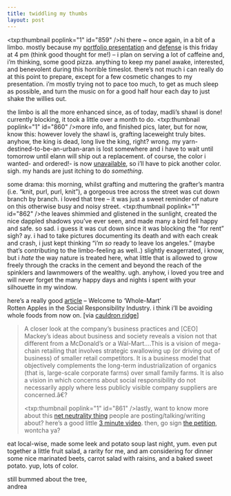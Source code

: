 ```yaml
---
title: twiddling my thumbs
layout: post
---
```


<span class="pic"><txp:thumbnail poplink="1" id="859" /></span>hi there ~ once again, in a bit of a limbo. mostly because my [portfolio presentation][1] and [defense][2] is this friday at 4 pm (think good thought for me!) &#8211; i plan on serving a lot of caffeine and, i&#8217;m thinking, some good pizza. anything to keep my panel awake, interested, and benevolent during this horrible timeslot. there&#8217;s not much i can really do at this point to prepare, except for a few cosmetic changes to my presentation. i&#8217;m mostly trying not to pace too much, to get as much sleep as possible, and turn the music on for a good half hour each day to just shake the willies out. 

the limbo is all the more enhanced since, as of today, madli&#8217;s shawl is done! currently blocking, it took a little over a month to do. <span class="pic"><txp:thumbnail poplink="1" id="860" /></span>more info, and finished pics, later, but for now, know this: however lovely the shawl is, grafting laceweight truly bites. anyhow, the king is dead, long live the king, right? wrong. my yarn-destined-to-be-an-urban-aran is lost somewhere and i have to wait until tomorrow until elann will ship out a replacement. of course, the color i wanted- and ordered!- is now [unavailable][3], so i&#8217;ll have to pick another color. sigh. my hands are just itching to do *something*. 

some drama: this morning, whilst grafting and muttering the grafter&#8217;s mantra (i.e. &#8220;knit, purl, purl, knit&#8221;), a gorgeous tree across the street was cut down branch by branch. i loved that tree &#8211; it was just a sweet reminder of nature on this otherwise busy and noisy street. <span class="pic"><txp:thumbnail poplink="1" id="862" /></span>the leaves shimmied and glistened in the sunlight, created the nice dappled shadows you&#8217;ve ever seen, and made many a bird fell happy and safe. so sad. i guess it was cut down since it was blocking the &#8220;for rent&#8221; sigh? ay. i had to take pictures documenting its death and with each creak and crash, i just kept thinking &#8220;i&#8217;m *so* ready to leave los angeles.&#8221; (maybe that&#8217;s contributing to the limbo-feeling as well..) slightly exagerrated, i know, but i *hate* the way nature is treated here, what little that is allowed to grow freely through the cracks in the cement and beyond the reach of the spinklers and lawnmowers of the wealthy. ugh. anyhow, i loved you tree and will never forget the many happy days and nights i spent with your silhouette in my window.

here&#8217;s a really good [article][4] &#8211; Welcome to &#8216;Whole-Mart&#8217;  
Rotten Apples in the Social Responsibility Industry. i think i&#8217;ll be avoiding whole foods from now on. [via [cauldron ridge][5]]  


> A closer look at the company&#8217;s business practices and [CEO] Mackey&#8217;s ideas about business and society reveals a vision not that different from a McDonald&#8217;s or a Wal-Mart&#8230;.This is a vision of mega-chain retailing that involves strategic swallowing up (or driving out of business) of smaller retail competitors. It is a business model that objectively complements the long-term industrialization of organics (that is, large-scale corporate farms) over small family farms. It is also a vision in which concerns about social responsibility do not necessarily apply where less publicly visible company suppliers are concerned.â€?</p>
<span class="pic"><txp:thumbnail poplink="1" id="861" /></span>lastly, want to know more about this [net neutrality thing][6] people are posting/talking/writing about? here&#8217;s a good little [3 minute video][7]. then, go sign [the petition][8], wontcha ya?

eat local-wise, made some leek and potato soup last night, yum. even put together a little fruit salad, a rarity for me, and am considering for dinner some nice marinated beets, carrot salad with raisins, and a baked sweet potato. yup, lots of color. 

still bummed about the tree,  
andrea

 [1]: http://polaris.gseis.ucla.edu/ahull/portfolio
 [2]: http://is.gseis.ucla.edu/
 [3]: http://secure.elann.com/ProductDisp.asp?Name=Peruvian+Collection+Highland+Chunky&ProductType=5
 [4]: http://www.commondreams.org/views06/0502-34.htm
 [5]: http://cauldronridge.blogspot.com/
 [6]: http://www.slate.com/id/2140850/
 [7]: http://www.publicknowledge.org/node/307
 [8]: http://www.savetheinternet.com/